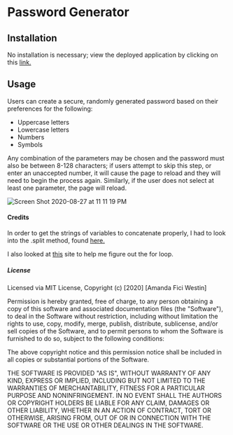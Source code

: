 # Password Generator 

## Installation
No installation is necessary; view the deployed application by clicking on this [link.](https://https://a-westin.github.io/gtatl-03-password-generator/)

## Usage
Users can create a secure, randomly generated password based on their preferences for the following:
* Uppercase letters
* Lowercase letters
* Numbers
* Symbols

Any combination of the parameters may be chosen and the password must also be between 8-128 characters; if users attempt to skip this step, or enter an unaccepted number, it will cause the page to reload and they will need to begin the process again. Similarly, if the user does not select at least one parameter, the page will reload. 

![Screen Shot 2020-08-27 at 11 11 19 PM](https://user-images.githubusercontent.com/69770137/91517546-f844ac80-e8bb-11ea-8748-f8469bbd3758.png)

#### Credits
In order to get the strings of variables to concatenate properly, I had to look into the .split method, found [here.](https://developer.mozilla.org/en-US/docs/Web/JavaScript/Reference/Global_Objects/String/split) 

I also looked at [this](https://www.easyprogramming.net/javascript/js_random_password_generator.php) site to help me figure out the for loop.

##### License

Licensed via MIT License, 
Copyright (c) [2020] [Amanda Fici Westin]

Permission is hereby granted, free of charge, to any person obtaining a copy
of this software and associated documentation files (the "Software"), to deal
in the Software without restriction, including without limitation the rights
to use, copy, modify, merge, publish, distribute, sublicense, and/or sell
copies of the Software, and to permit persons to whom the Software is
furnished to do so, subject to the following conditions:

The above copyright notice and this permission notice shall be included in all
copies or substantial portions of the Software.

THE SOFTWARE IS PROVIDED "AS IS", WITHOUT WARRANTY OF ANY KIND, EXPRESS OR
IMPLIED, INCLUDING BUT NOT LIMITED TO THE WARRANTIES OF MERCHANTABILITY,
FITNESS FOR A PARTICULAR PURPOSE AND NONINFRINGEMENT. IN NO EVENT SHALL THE
AUTHORS OR COPYRIGHT HOLDERS BE LIABLE FOR ANY CLAIM, DAMAGES OR OTHER
LIABILITY, WHETHER IN AN ACTION OF CONTRACT, TORT OR OTHERWISE, ARISING FROM,
OUT OF OR IN CONNECTION WITH THE SOFTWARE OR THE USE OR OTHER DEALINGS IN THE
SOFTWARE.
